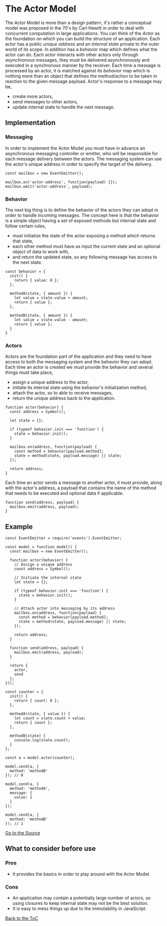 # The Actor Model #

The Actor Model is more than a design pattern, it's rather a conceptual model was proposed in the 70's by Carl Hewitt in order to deal with concurrent computation in large applications. You can think of the *Actor* as the foundation on which you can build the structure of an application. Each actor has a public *unique address* and an *internal state* private to the outer world of its scope. In addition has a *behavior* map which defines what the actor can do. Each actor interacts with other actors only through *asynchronous* messages, they must be delivered asynchronously and executed in a synchronous manner by the receiver. Each time a message is processed by an actor, it is matched against its *behavior* map which is nothing more than an object that defines the method/action to be taken in reaction to the given message payload. Actor's response to a message may be,

* create more actors,
* send messages to other actors,
* update internal state to handle the next message.

## Implementation ##

### Messaging ###

In order to implement the Actor Model you must have in advance an asynchronous messaging controller or emitter, who will be responsible for each message delivery between the actors. The messaging system can use the actor's unique address in order to specify the target of the delivery.

```
const mailbox = new EventEmitter();

mailbox.on('actor-address', function(payload) {});
mailbox.emit('actor-address', payload);
```

### Behavior ###

The next big thing is to define the behavior of the actors they can adopt in order to handle incoming messages. The concept here is that the behavior is a simple object having a set of exposed methods but internal state and follow certain rules,

* must initialize the state of the actor exposing a method which returns that state,
* each other method must have as input the current state and an optional object of data to work with,
* and return the updated state, so any following message has access to the next state.

```
const behavior = {
  init() {
    return { value: 0 };
  },

  methodA(state, { amount }) {
    let value = state.value + amount;
    return { value };
  },

  methodB(state, { amount }) {
    let value = state.value - amount;
    return { value };
  }
}
```

### Actors ###

Actors are the foundation part of the application and they need to have access to both the messaging system and the behavior they can adopt. Each time an actor is created we must provide the behavior and several things must take place,

* assign a unique address to the actor,
* initiate its internal state using the behavior's initialization method,
* attach the actor, so to able to receive messages,
* return the unique address back to the application.

```
function actor(behavior) {
  const address = Symbol();

  let state = {};

  if (typeof behavior.init === 'function') {
    state = behavior.init();
  }

  mailbox.on(address, function(payload) {
    const method = behavior[payload.method];
    state = method(state, payload.message) || state;
  });

  return address;
}
```

Each time an actor sends a message to another actor, it must provide, along with the actor's address, a payload that contains the name of the method that needs to be executed and optional data if applicable.

```
function send(address, payload) {
  mailbox.emit(address, payload);
}
```

## Example ##

```
const EventEmitter = require('events').EventEmitter;

const model = function model() {
  const mailbox = new EventEmitter();

  function actor(behavior) {
    // Assign a unique address
    const address = Symbol();

    // Initiate the internal state
    let state = {};

    if (typeof behavior.init === 'function') {
      state = behavior.init();
    }

    // Attach actor into messaging by its address
    mailbox.on(address, function(payload) {
      const method = behavior[payload.method];
      state = method(state, payload.message) || state;
    });

    return address;
  }

  function send(address, payload) {
    mailbox.emit(address, payload);
  }

  return {
    actor,
    send
  };
}();

const counter = {
  init() {
    return { count: 0 };
  },

  methodA(state, { value }) {
    let count = state.count + value;
    return { count };
  },

  methodB(state) {
    console.log(state.count);
  }
};

const a = model.actor(counter);

model.send(a, {
  method: 'methodB'
}); // 0

model.send(a, {
  method: 'methodA',
  message: {
    value: 1
  }
});

model.send(a, {
  method: 'methodB'
}); // 1
```

[Go to the Source](index.js)

## What to consider before use ##

### Pros ###
* It provides the basics in order to play around with the Actor Model.

### Cons ###
* An application may contain a potentially large number of actors, so using closures to keep internal state may not be the best solution.
* It is easy to mess things up due to the immutability in JavaScript.

[Back to the ToC](../../../)
